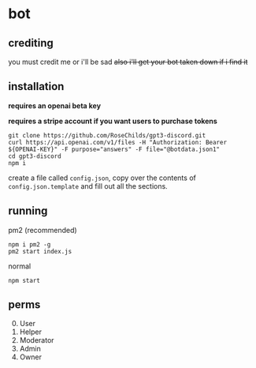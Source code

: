 
# bot
## crediting
you must credit me or i'll be sad ~~also i'll get your bot taken down if i find it~~

## installation
**requires an openai beta key**

**requires a stripe account if you want users to purchase tokens**

    git clone https://github.com/RoseChilds/gpt3-discord.git
    curl https://api.openai.com/v1/files -H "Authorization: Bearer ${OPENAI-KEY}" -F purpose="answers" -F file="@botdata.json1"
    cd gpt3-discord
    npm i
create a file called `config.json`, copy over the contents of `config.json.template` and fill out all the sections.
## running
pm2 (recommended)

    npm i pm2 -g
    pm2 start index.js
normal

    npm start



## perms

0. User
1. Helper
2. Moderator
3. Admin
4. Owner
